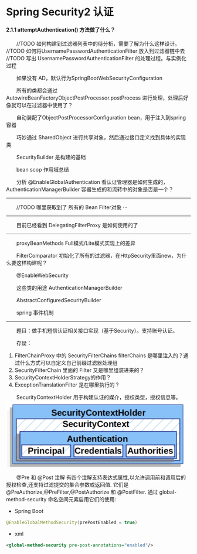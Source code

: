 # Spring Security2 认证

#### 2.1.1 attemptAuthentication() 方法做了什么？

　　//TODO 如何构建到过滤器列表中的待分析，需要了解为什么这样设计。
//TODO 如何将UsernamePasswordAuthenticationFilter 放入到过滤器链中去
//TODO 写出 UsernamePasswordAuthenticationFilter 的处理过程。与实例化过程

　　如果没有 AD，默认行为SpringBootWebSecurityConfiguration

　　所有的类都会通过 AutowireBeanFactoryObjectPostProcessor.postProcess 进行处理，处理后好像就可以在过滤器中使用了？

　　自动装配了ObjectPostProcessorConfiguration bean，用于注入到spring 容器

　　巧妙通过 SharedObject 进行共享对象，然后通过接口定义找到具体的实现类

　　SecurityBuilder 是构建的基础

　　bean scop 作用域总结

　　分析 @EnableGlobalAuthentication 看认证管理器是如何生成的，AuthenticationManagerBuilder 容器生成的和流转中的对象是否是一个？

---

　　//TODO 哪里获取到了 所有的 Bean Filter对象
···

---

　　目前已经看到 DelegatingFilterProxy 是如何使用的了

---

　　proxyBeanMethods Full模式/Lite模式实现上的差异

　　FilterComparator 初始化了所有的过滤器，在HttpSecurity里面new，为什么要这样构建呢？

　　@EnableWebSecurity

　　这些类的用途
AuthenticationManagerBuilder

　　AbstractConfiguredSecurityBuilder

　　spring 事件机制

---

　　题目：做手机短信认证相关接口实现（基于Security）。支持账号认证。

　　存疑：

1. FilterChainProxy 中的 SecurityFilterChains filterChains 是哪里注入的？通过什么方式可以自定义自己前缀过滤器处理组
2. SecurityFilterChain 里面的 Filter 又是哪里组装进来的？
3. SecurityContextHolderStrategy的作用？
4. ExceptionTranslationFilter 是在哪里执行的？

　　SecurityContextHolder
用于构建认证的媒介，授权类型，授权信息等。
![](assets/16072541092523-20211205095631-nrsjria.jpg)

　　@Pre 和 @Post 注解
有四个注解支持表达式属性,以允许调用前和调用后的授权检查,还支持过滤提交的集合参数或返回值. 它们是 @PreAuthorize,@PreFilter,@PostAuthorize 和 @PostFilter. 通过 global-method-security 命名空间元素启用它们的使用:

* Spring Boot

```java
@EnableGlobalMethodSecurity(prePostEnabled = true)
```

* xml

```xml
<global-method-security pre-post-annotations="enabled"/>
```
